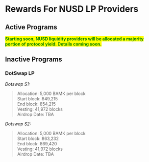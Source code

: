 # Rewards For NUSD LP Providers

## Active Programs

<mark style="color:green;">**Starting soon, NUSD liquidity providers will be allocated a majority portion of protocol yield. Details coming soon.**</mark>

## Inactive Programs

### DotSwap LP&#x20;

_Dotswap S1:_

> Allocation: 5,000 BAMK per block \
> Start block: 849,215 \
> End block: 854,215 \
> Vesting: 41,972 blocks\
> Airdrop Date: TBA

_Dotswap S2:_

> Allocation: 5,000 BAMK per block \
> Start block: 863,232\
> End block: 869,420\
> Vesting: 41,972 blocks\
> Airdrop Date: TBA
